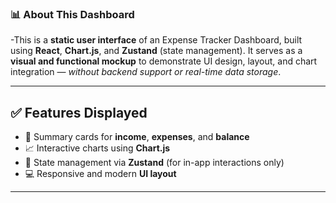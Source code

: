 ### 📊 About This Dashboard

-This is a **static user interface** of an Expense Tracker Dashboard, built using **React**, **Chart.js**, and **Zustand** (state management). It serves as a **visual and functional mockup** to demonstrate UI design, layout, and chart integration — _without backend support or real-time data storage_.

---







## ✅ Features Displayed

- 📌 Summary cards for **income**, **expenses**, and **balance**
- 📈 Interactive charts using **Chart.js**
- 🧠 State management via **Zustand** (for in-app interactions only)
- 💻 Responsive and modern **UI layout**

---
